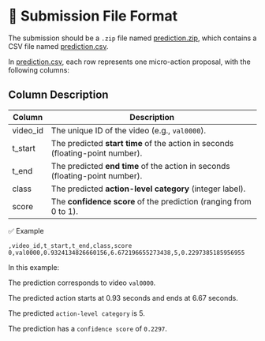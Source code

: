 # 📄 Submission File Format

The submission should be a `.zip` file named [prediction.zip](./prediction.zip), which contains a CSV file named [prediction.csv](./prediction.csv).

In [prediction.csv](./prediction.csv), each row represents one micro-action proposal, with the following columns:


## Column Description
| Column | Description |
| - | -| 
| video_id | The unique ID of the video (e.g., `val0000`). |
|t_start | The predicted **start time** of the action in seconds (floating-point number). |
|t_end | The predicted **end time** of the action in seconds (floating-point number). |
|class | The predicted **action-level category** (integer label). |
|score | The **confidence score** of the prediction (ranging from 0 to 1). |


✅ Example

```
,video_id,t_start,t_end,class,score
0,val0000,0.9324134826660156,6.672196655273438,5,0.2297385185956955
```

In this example:

The prediction corresponds to video `val0000`.

The predicted action starts at 0.93 seconds and ends at 6.67 seconds.

The predicted `action-level category` is 5.

The prediction has a `confidence score` of `0.2297`.